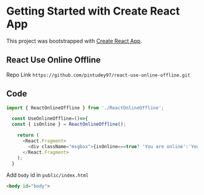 # Getting Started with Create React App

This project was bootstrapped with [Create React App](https://github.com/facebook/create-react-app).

## React Use Online Offline

Repo Link `https://github.com/pintudey97/react-use-online-offline.git`

## Code
```javascript
import { ReactOnlineOffline } from './ReactOnlineOffline';

  const UseOnlineOffline=()=>{
  const { isOnline } = ReactOnlineOffline();

    return (
      <React.Fragment>
        <div className="msgbox">{isOnline===true? 'You are online':'You are offline'}</div>
      </React.Fragment>
    );
  }
```

Add `body` id in `public/index.html`
```html
<body id="body">
```
